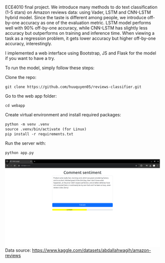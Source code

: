 ECE4010 final project. We introduce many methods to do text classification (1-5 stars) on Amazon reviews data: using Vader, LSTM and CNN-LSTM hybrid model. 
Since the taste is different among people, we introduce off-by-one accuracy as one of the evaluation metric.
LSTM model performs well with 90% off-by-one accuracy, while CNN-LSTM has slightly less accuracy but outperforms on training and inference time.
When viewing a task as a regression problem, it gets lower accuracy but higher off-by-one accuracy, interestingly.

I implemented a web interface using Bootstrap, JS and Flask for the model if you want to have a try.

To run the model, simply follow these steps:

Clone the repo:
```
git clone https://github.com/huuquyen05/reviews-classifier.git
```
Go to the web app folder:
```
cd webapp
```
Create virtual environment and install required packages:
```
python -m venv .venv
source .venv/bin/activate (for Linux)
pip install -r requirements.txt
```
Run the server with:
```
python app.py
```
![alt text](<web screenshot.png>)
Data source: https://www.kaggle.com/datasets/abdallahwagih/amazon-reviews
